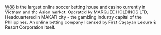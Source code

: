 [W88](https://w88.ing/) is the largest online soccer betting house and casino currently in Vietnam and the Asian market. Operated by MARQUEE HOLDINGS LTD; Headquartered in MAKATI city - the gambling industry capital of the Philippines. An online betting company licensed by First Cagayan Leisure & Resort Corporation itself.
